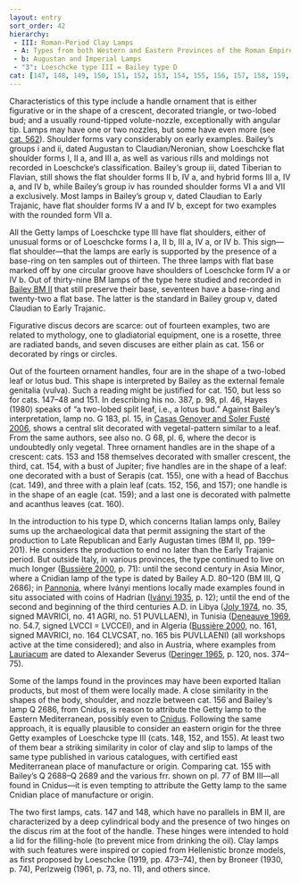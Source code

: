 ```yaml
---
layout: entry
sort_order: 42
hierarchy:
 - III: Roman-Period Clay Lamps
 - A: Types from both Western and Eastern Provinces of the Roman Empire
 - b: Augustan and Imperial Lamps
 - "3": Loeschcke type III = Bailey type D
cat: [147, 148, 149, 150, 151, 152, 153, 154, 155, 156, 157, 158, 159, 160]
---
```


Characteristics of this type include a handle ornament that is either figurative or in the shape of a crescent, decorated triangle, or two-lobed bud; and a usually round-tipped volute-nozzle, exceptionally with angular tip. Lamps may have one or two nozzles, but some have even more (see [cat. 562](562)). Shoulder forms vary considerably on early examples. Bailey’s groups i and ii, dated Augustan to Claudian/Neronian, show Loeschcke flat shoulder forms I, II a, and III a, as well as various rills and moldings not recorded in Loeschcke‘s classification. Bailey‘s group iii, dated Tiberian to Flavian, still shows the flat shoulder forms II b, IV a, and hybrid forms III a, IV a, and IV b, while Bailey’s group iv has rounded shoulder forms VI a and VII a exclusively. Most lamps in Bailey’s group v, dated Claudian to Early Trajanic, have flat shoulder forms IV a and IV b, except for two examples with the rounded form VII a.

All the Getty lamps of Loeschcke type III have flat shoulders, either of unusual forms or of Loeschcke forms I a, II b, III a, IV a, or IV b. This sign—flat shoulder—that the lamps are early is supported by the presence of a base-ring on ten samples out of thirteen. The three lamps with flat base marked off by one circular groove have shoulders of Loeschcke form IV a or IV b. Out of thirty-nine BM lamps of the type here studied and recorded in <a href='../../bibliography/#bailey-bm-ii'>Bailey BM II</a> that still preserve their base, seventeen have a base-ring and twenty-two a flat base. The latter is the standard in Bailey group v, dated Claudian to Early Trajanic.

Figurative discus decors are scarce: out of fourteen examples, two are related to mythology, one to gladiatorial equipment, one is a rosette, three are radiated bands, and seven discuses are either plain as cat. 156 or decorated by rings or circles.

Out of the fourteen ornament handles, four are in the shape of a two-lobed leaf or lotus bud. This shape is interpreted by Bailey as the external female genitalia (vulva). Such a reading might be justified for cat. 150, but less so for cats. 147–48 and 151. In describing his no. 387, p. 98, pl. 46, Hayes (1980) speaks of “a two-lobed split leaf, i.e., a lotus bud.” Against Bailey’s interpretation, lamp no. G 183, pl. 15, in <a href='../../bibliography/#casas-genover-soler-fuste-2006'>Casas Genover and Soler Fusté 2006</a>, shows a central slit decorated with vegetal-pattern similar to a leaf. From the same authors, see also no. G 68, pl. 6, where the decor is undoubtedly only vegetal. Three ornament handles are in the shape of a crescent: cats. 153 and 158 themselves decorated with smaller crescent, the third, cat. 154, with a bust of Jupiter; five handles are in the shape of a leaf: one decorated with a bust of Serapis (cat. 155), one with a head of Bacchus (cat. 149), and three with a plain leaf (cats. 152, 156, and 157); one handle is in the shape of an eagle (cat. 159); and a last one is decorated with palmette and acanthus leaves (cat. 160).

In the introduction to his type D, which concerns Italian lamps only, Bailey sums up the archaeological data that permit assigning the start of the production to Late Republican and Early Augustan times (BM II, pp. 199–201). He considers the production to end no later than the Early Trajanic period. But outside Italy, in various provinces, the type continued to live on much longer (<a href='../../bibliography/#bussiere-2000'>Bussière 2000</a>, p. 71): until the second century in Asia Minor, where a Cnidian lamp of the type is dated by Bailey A.D. 80–120 (BM III, Q 2686); in <a href='../../map/#loc_197425'>Pannonia</a>, where Iványi mentions locally made examples found in situ associated with coins of Hadrian (<a href='../../bibliography/#ivanyi-1935'>Iványi 1935</a>, p. 12); until the end of the second and beginning of the third centuries A.D. in Libya (<a href='../../bibliography/#joly-1974'>Joly 1974</a>, no. 35, signed <span class="inscription">MAVRICI</span>, no. 41 <span class="inscription">AGRI</span>, no. 51 <span class="inscription">PUVLLAEN</span>), in Tunisia (<a href='../../bibliography/#deneauve-1969'>Deneauve 1969</a>, no. 54.7, signed <span class="inscription">LVCCI = LVCCEI</span>), and in Algeria (<a href='../../bibliography/#bussiere-2000'>Bussière 2000</a>, no. 161, signed <span class="inscription">MAVRICI</span>, no. 164 <span class="inscription">CLVCSAT</span>, no. 165 bis <span class="inscription">PUVLLAENI</span>) (all workshops active at the time considered); and also in Austria, where examples from <a href='../../map/#loc_118802'>Lauriacum</a> are dated to Alexander Severus (<a href='../../bibliography/#deringer-1965'>Deringer 1965</a>, p. 120, nos. 374–75).

Some of the lamps found in the provinces may have been exported Italian products, but most of them were locally made. A close similarity in the shapes of the body, shoulder, and nozzle between cat. 156 and Bailey‘s lamp Q 2686, from Cnidus, is reason to attribute the Getty lamp to the Eastern Mediterranean, possibly even to <a href='../../map/#loc_599575'>Cnidus</a>. Following the same approach, it is equally plausible to consider an eastern origin for the three Getty examples of Loeschcke type III (cats. 148, 152, and 155). At least two of them bear a striking similarity in color of clay and slip to lamps of the same type published in various catalogues, with certified east Mediterranean place of manufacture or origin. Comparing cat. 155 with Bailey’s Q 2688–Q 2689 and the various frr. shown on pl. 77 of BM III—all found in Cnidus—it is even tempting to attribute the Getty lamp to the same Cnidian place of manufacture or origin.

The two first lamps, cats. 147 and 148, which have no parallels in BM II, are characterized by a deep cylindrical body and the presence of two hinges on the discus rim at the foot of the handle. These hinges were intended to hold a lid for the filling-hole (to prevent mice from drinking the oil). Clay lamps with such features were inspired or copied from Hellenistic bronze models, as first proposed by Loeschcke (1919, pp. 473–74), then by Broneer (1930, p. 74), Perlzweig (1961, p. 73, no. 11), and others since.

